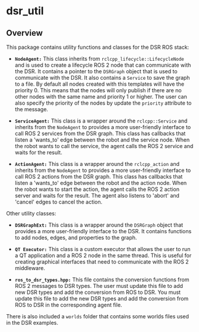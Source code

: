 # dsr_util

## Overview

This package contains utility functions and classes for the DSR ROS stack:

* **`NodeAgent:`** This class inherits from `rclcpp_lifecycle::LifecycleNode` and is used to create a lifecycle ROS 2 node that can communicate with the DSR. It contains a pointer to the `DSRGraph` object that is used to communicate with the DSR. It also contains a `Service` to save the graph to a file. By default all nodes created with this templates will have the priority 0. This means that the nodes will only publish if there are no other nodes with the same name and priority 1 or higher. The user can also specify the priority of the nodes by update the `priority` attribute to the message.

* **`ServiceAgent:`** This class is a wrapper around the `rclcpp::Service` and inherits from the `NodeAgent` to provides a more user-friendly interface to call ROS 2 services from the DSR graph. This class has callbacks that listen a 'wants_to' edge between the robot and the service node. When the robot wants to call the service, the agent calls the ROS 2 service and waits for the result.

* **`ActionAgent:`** This class is a wrapper around the `rclcpp_action` and inherits from the `NodeAgent` to provides a more user-friendly interface to call ROS 2 actions from the DSR graph. This class has callbacks that listen a 'wants_to' edge between the robot and the action node. When the robot wants to start the action, the agent calls the ROS 2 action server and waits for the result. The agent also listens to 'abort' and 'cancel' edges to cancel the action.

Other utility classes:

* **`DSRGraphExt:`** This class is a wrapper around the `DSRGraph` object that provides a more user-friendly interface to the DSR. It contains functions to add nodes, edges, and properties to the graph.

* **`QT Executor:`** This class is a custom executor that allows the user to run a QT application and a ROS 2 node in the same thread. This is useful for creating graphical interfaces that need to communicate with the ROS 2 middleware.

* **`ros_to_dsr_types.hpp:`** This file contains the conversion functions from ROS 2 messages to DSR types. The user must update this file to add new DSR types and add the conversion from ROS to DSR. You must update this file to add the new DSR types and add the conversion from ROS to DSR in the corresponding agent file.

There is also included a `worlds` folder that contains some worlds files used in the DSR examples.